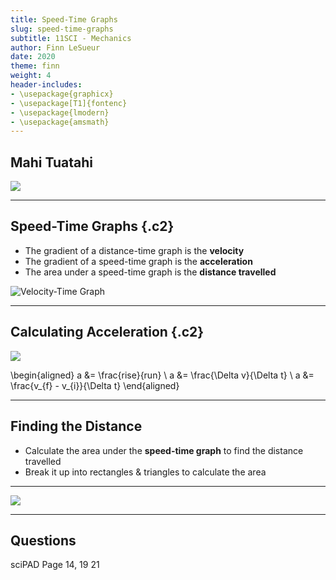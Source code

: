 ```yaml
---
title: Speed-Time Graphs
slug: speed-time-graphs
subtitle: 11SCI - Mechanics
author: Finn LeSueur
date: 2020
theme: finn
weight: 4
header-includes:
- \usepackage{graphicx}
- \usepackage[T1]{fontenc}
- \usepackage{lmodern}
- \usepackage{amsmath}
---
```


## Mahi Tuatahi

![](https://mathsmadeeasy.co.uk/wp-content/uploads/2020/07/Diatance-time.png)

---

## Speed-Time Graphs {.c2}

- The gradient of a distance-time graph is the __velocity__
- The gradient of a speed-time graph is the __acceleration__
- The area under a speed-time graph is the __distance travelled__

![](../assets/2-velocity-time-graph.png "Velocity-Time Graph")

---

## Calculating Acceleration {.c2}

![](../assets/2-velocity-time-graph.png)

\begin{aligned}
    a &= \frac{rise}{run} \\
    a &= \frac{\Delta v}{\Delta t} \\
    a &= \frac{v_{f} - v_{i}}{\Delta t}
\end{aligned}

---

## Finding the Distance

- Calculate the area under the __speed-time graph__ to find the distance travelled
- Break it up into rectangles & triangles to calculate the area

---

![](https://mathsmadeeasy.co.uk/wp-content/uploads/2020/07/Diatance-time.png)

---

## Questions

sciPAD Page 14, 19 21
